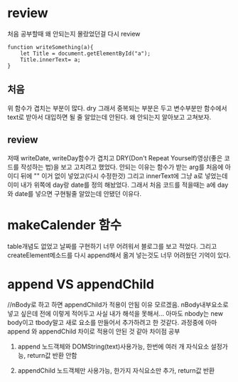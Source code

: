 # review

처음 공부할때 왜 안되는지 몰랐었던걸 다시 review

```
function writeSomething(a){
    let Title = document.getElementById("a");
    Title.innerText= a;
}
```

## 처음

위 함수가 겹치는 부분이 많다. dry
그래서 중복되는 부분은 두고 변수부분만 함수에서 text로 받아서 대입하면 될 줄 알았는데 안된다.
왜 안되는지 알아보고 고쳐보자.

## review

저때 writeDate, writeDay함수가 겹치고 DRY(Don't Repeat Yourself)영상(좋은 코드를 작성하는 법)을 보고 고치려고 했었다.
안되는 이유는 함수가 받는 arg를 처음에 아이디 뒤에 "" 이거 없이 넣었고(다시 수정한것)
그리고 innerText에 그냥 a로 넣었는데
이미 내가 위쪽에 day랑 date를 정의 해놨었다.
그래서 처음 코드를 적을때는 a에 day와 date를 넣으면 구현될줄 알았는데 안됐던 이유다.

# makeCalender 함수

table개념도 없었고 날짜를 구현하기 너무 어려워서 블로그를 보고 적었다.
그리고 createElement메소드를 다시 append해서 옮겨 넣는것도 너무 어려웠던 기억이 있다.

# append VS appendChild

//nBody로 하고 하면 appendChild가 적용이 안됨 이유 모르겠음. nBody내부요소로 넣고 싶은데
전에 이렇게 적어두고 사실 내가 해석을 못해서... 아마도 nbody는 new body이고 tbody말고 새로 요소를 만들어서 추가하려고 한 것같다.
과정중에 아마 append 와 appendChild 차이로 적용이 안된 것 같아 차이점 공부

1. append
   노드객체와 DOMString(text)사용가능, 한번에 여러 개 자식요소 설정가능, return값 반환 안함

2. appendChild
   노드객체만 사용가능, 한가지 자식요소만 추가, return값 반환
